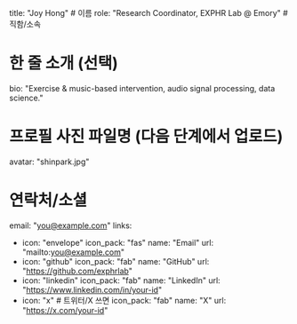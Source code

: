 title: "Joy Hong"          # 이름
role: "Research Coordinator, EXPHR Lab @ Emory"   # 직함/소속
# 한 줄 소개 (선택)
bio: "Exercise & music-based intervention, audio signal processing, data science."

# 프로필 사진 파일명 (다음 단계에서 업로드)
avatar: "shinpark.jpg"

# 연락처/소셜
email: "you@example.com"
links:
  - icon: "envelope"
    icon_pack: "fas"
    name: "Email"
    url: "mailto:you@example.com"
  - icon: "github"
    icon_pack: "fab"
    name: "GitHub"
    url: "https://github.com/exphrlab"
  - icon: "linkedin"
    icon_pack: "fab"
    name: "LinkedIn"
    url: "https://www.linkedin.com/in/your-id"
  - icon: "x"         # 트위터/X 쓰면
    icon_pack: "fab"
    name: "X"
    url: "https://x.com/your-id"
